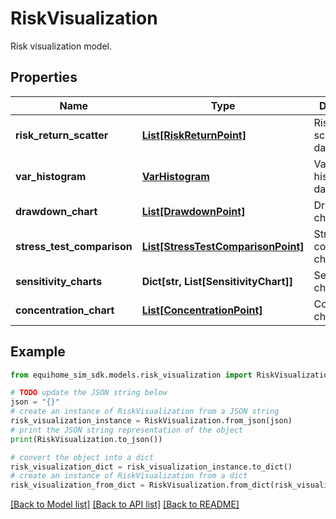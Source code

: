 # RiskVisualization

Risk visualization model.

## Properties

Name | Type | Description | Notes
------------ | ------------- | ------------- | -------------
**risk_return_scatter** | [**List[RiskReturnPoint]**](RiskReturnPoint.md) | Risk-return scatter plot data | 
**var_histogram** | [**VarHistogram**](VarHistogram.md) | VaR histogram data | 
**drawdown_chart** | [**List[DrawdownPoint]**](DrawdownPoint.md) | Drawdown chart data | 
**stress_test_comparison** | [**List[StressTestComparisonPoint]**](StressTestComparisonPoint.md) | Stress test comparison chart data | 
**sensitivity_charts** | **Dict[str, List[SensitivityChart]]** | Sensitivity charts data | 
**concentration_chart** | [**List[ConcentrationPoint]**](ConcentrationPoint.md) | Concentration chart data | 

## Example

```python
from equihome_sim_sdk.models.risk_visualization import RiskVisualization

# TODO update the JSON string below
json = "{}"
# create an instance of RiskVisualization from a JSON string
risk_visualization_instance = RiskVisualization.from_json(json)
# print the JSON string representation of the object
print(RiskVisualization.to_json())

# convert the object into a dict
risk_visualization_dict = risk_visualization_instance.to_dict()
# create an instance of RiskVisualization from a dict
risk_visualization_from_dict = RiskVisualization.from_dict(risk_visualization_dict)
```
[[Back to Model list]](../README.md#documentation-for-models) [[Back to API list]](../README.md#documentation-for-api-endpoints) [[Back to README]](../README.md)


